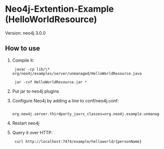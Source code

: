 # Neo4j-Extention-Example (HelloWorldResource)

Version: neo4j 3.0.0

## How to use

1. Compile it:

		javac -cp lib/\* org/neo4j/examples/server/unmanaged/HelloWorldResource.java

		jar -cvf HelloWorldResource.jar *

2. Put jar to neo4j plugins

3. Configure Neo4j by adding a line to conf/neo4j.conf:

		org.neo4j.server.thirdparty_jaxrs_classes=org.neo4j.example.unmanagedextension=/example

4. Restart neo4j

5. Query it over HTTP:

        curl http://localhost:7474/example/helloworld/{personName}
